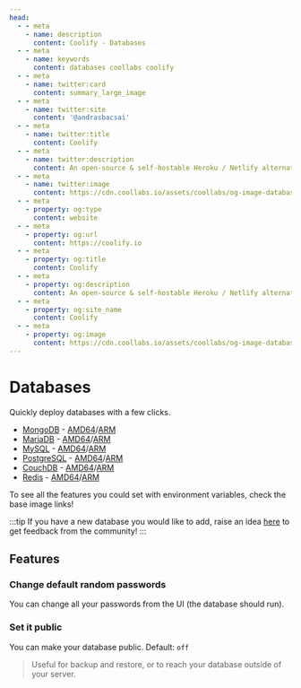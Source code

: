 ```yaml
---
head:
  - - meta
    - name: description
      content: Coolify - Databases
  - - meta
    - name: keywords
      content: databases coollabs coolify 
  - - meta
    - name: twitter:card
      content: summary_large_image
  - - meta
    - name: twitter:site
      content: '@andrasbacsai'
  - - meta
    - name: twitter:title
      content: Coolify
  - - meta
    - name: twitter:description
      content: An open-source & self-hostable Heroku / Netlify alternative.
  - - meta
    - name: twitter:image
      content: https://cdn.coollabs.io/assets/coollabs/og-image-databases.png
  - - meta
    - property: og:type
      content: website
  - - meta
    - property: og:url
      content: https://coolify.io
  - - meta
    - property: og:title
      content: Coolify
  - - meta
    - property: og:description
      content: An open-source & self-hostable Heroku / Netlify alternative.
  - - meta
    - property: og:site_name
      content: Coolify
  - - meta
    - property: og:image
      content: https://cdn.coollabs.io/assets/coollabs/og-image-databases.png
---
```

# Databases

Quickly deploy databases with a few clicks.

- [MongoDB](https://mongodb.com) -
  [AMD64](https://hub.docker.com/r/bitnami/mongodb/)/[ARM](https://hub.docker.com/_/mongo/)
- [MariaDB](https://mariadb.org/) -
  [AMD64](https://hub.docker.com/r/bitnami/mariadb/)/[ARM](https://hub.docker.com/_/mariadb/)
- [MySQL](https://www.mysql.com/) -
  [AMD64](https://hub.docker.com/r/bitnami/mysql/)/[ARM](https://hub.docker.com/_/mysql/)
- [PostgreSQL](https://www.postgresql.org/) -
  [AMD64](https://hub.docker.com/r/bitnami/postgresql/)/[ARM](https://hub.docker.com/_/postgres/)
- [CouchDB](https://couchdb.apache.org/) -
  [AMD64](https://hub.docker.com/r/bitnami/couchdb/)/[ARM](https://hub.docker.com/_/couchdb/)
- [Redis](https://redis.io/) -
  [ AMD64](https://hub.docker.com/r/bitnami/redis/)/[ARM](https://hub.docker.com/_/redis/)

To see all the features you could set with environment variables, check the base
image links!

:::tip 
If you have a new database you would like to add, raise an idea
[here](https://feedback.coolify.io/) to get feedback from the community! 
:::

## Features

### Change default random passwords

You can change all your passwords from the UI (the database should run).

### Set it public

You can make your database public. Default: `off`

> Useful for backup and restore, or to reach your database outside of your
> server.
